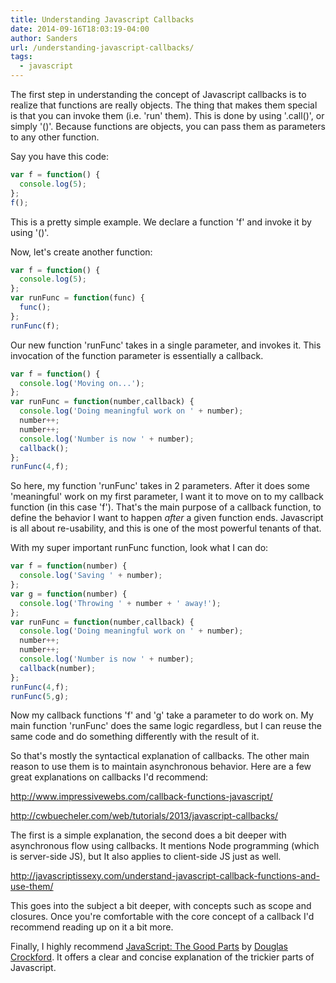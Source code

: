 ```yaml
---
title: Understanding Javascript Callbacks
date: 2014-09-16T18:03:19-04:00
author: Sanders
url: /understanding-javascript-callbacks/
tags:
  - javascript
---
```

The first step in understanding the concept of Javascript callbacks is to realize that functions are really objects. The thing that makes them special is that you can invoke them (i.e. 'run' them). This is done by using '.call()', or simply '()'. Because functions are objects, you can pass them as parameters to any other function.

Say you have this code:

```js
var f = function() {
  console.log(5);
};
f();
```

This is a pretty simple example. We declare a function 'f' and invoke it by using '()'.

Now, let's create another function:

```js
var f = function() {
  console.log(5);
};
var runFunc = function(func) {
  func();
};
runFunc(f);
```

Our new function 'runFunc' takes in a single parameter, and invokes it. This invocation of the function parameter is essentially a callback.

```js
var f = function() {
  console.log('Moving on...');
};
var runFunc = function(number,callback) {
  console.log('Doing meaningful work on ' + number);
  number++;
  number++;
  console.log('Number is now ' + number);
  callback();
};
runFunc(4,f);
```

So here, my function 'runFunc' takes in 2 parameters. After it does some 'meaningful' work on my first parameter, I want it to move on to my callback function (in this case 'f'). That's the main purpose of a callback function, to define the behavior I want to happen _after_ a given function ends. Javascript is all about re-usability, and this is one of the most powerful tenants of that.

With my super important runFunc function, look what I can do:

```js
var f = function(number) {
  console.log('Saving ' + number);
};
var g = function(number) {
  console.log('Throwing ' + number + ' away!');
};
var runFunc = function(number,callback) {
  console.log('Doing meaningful work on ' + number);
  number++;
  number++;
  console.log('Number is now ' + number);
  callback(number);
};
runFunc(4,f);
runFunc(5,g);
```

Now my callback functions 'f' and 'g' take a parameter to do work on. My main function 'runFunc' does the same logic regardless, but I can reuse the same code and do something differently with the result of it.

So that's mostly the syntactical explanation of callbacks. The other main reason to use them is to maintain asynchronous behavior. Here are a few great explanations on callbacks I'd recommend:

http://www.impressivewebs.com/callback-functions-javascript/

http://cwbuecheler.com/web/tutorials/2013/javascript-callbacks/

The first is a simple explanation, the second does a bit deeper with asynchronous flow using callbacks. It mentions Node programming (which is server-side JS), but It also applies to client-side JS just as well.

http://javascriptissexy.com/understand-javascript-callback-functions-and-use-them/

This goes into the subject a bit deeper, with concepts such as scope and closures. Once you're comfortable with the core concept of a callback I'd recommend reading up on it a bit more.

Finally, I highly recommend [JavaScript: The Good Parts](http://www.amazon.com/JavaScript-Good-Parts-Douglas-Crockford/dp/0596517742) by [Douglas Crockford](http://en.wikipedia.org/wiki/Douglas_Crockford). It offers a clear and concise explanation of the trickier parts of Javascript.
